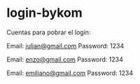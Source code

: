 # login-bykom

Cuentas para pobrar el login:

Email: julian@gmail.com 
Password: 1234

Email: enzo@gmail.com 
Password: 1234

Email: emiliano@gmail.com 
Password: 1234

